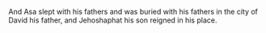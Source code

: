 And Asa slept with his fathers and was buried with his fathers in the city of David his father, and Jehoshaphat his son reigned in his place.

